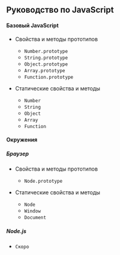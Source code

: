 ## Руководство по JavaScript
#### Базовый JavaScript
* Свойства и методы прототипов
	* `Number.prototype`
	* `String.prototype`
	* `Object.prototype`
	* `Array.prototype`
	* `Function.prototype`


* Статические свойства и методы
	* `Number`
	* `String`
	* `Object`
	* `Array`
	* `Function`

#### Окружения
##### Браузер
* Свойства и методы прототипов
	* `Node.prototype`


* Статические свойства и методы
	* `Node`
	* `Window`
	* `Document`

##### Node.js
* `Скоро`

